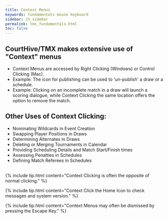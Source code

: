```yaml
---
title: Context Menus
keywords: fundamentals mouse keyboard
sidebar: ch_sidebar
permalink: tmx_fundamentals.html
toc: false
---
```

## CourtHive/TMX makes extensive use of "Context" menus

* Context Menus are accessed by Right Clicking (Windows) or Control Clicking (Mac).
* Example: The icon for publishing can be used to 'un-publish' a draw or a schedule.
* Example: Clicking on an incomplete match in a draw will launch a scoring dialogue, while Context Clicking the same location offers the option to remove the match.

## Other Uses of Context Clicking:
* Nominating Wildcards in Event Creation
* Swapping Player Positions in Draws
* Determining Alternates in Draws
* Deleting or Merging Tournaments in Calendar
* Providing Scheduling Details and Match Start/Finish times
* Assessing Penalties in Schedules
* Defining Match Referees in Schedules

<br>
{% include tip.html content="Context Clicking is often the opposite of normal clicking." %}

{% include tip.html content="Context Click the Home Icon to check messages and system version." %}

{% include tip.html content="Context Menus may often be dismissed by pressing the Escape Key." %}
